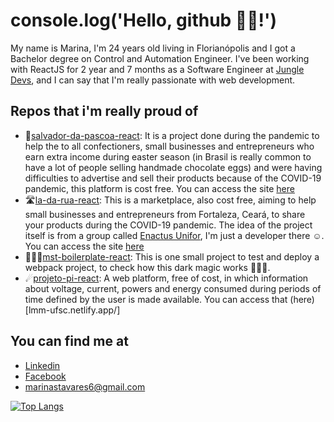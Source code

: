 # console.log('Hello, github 🤟🏼!')

My name is Marina, I'm 24 years old living in Florianópolis and I got a Bachelor degree on Control and Automation Engineer. I've been working with ReactJS for 2 year and 7 months as a Software Engineer at [Jungle Devs](https://www.linkedin.com/company/jungledevs), and I can say that I'm really passionate with web development.

 
 ## Repos that i'm really proud of
 
 - 🐰[salvador-da-pascoa-react](https://github.com/COVIDSolutionsCommunity/salvador-da-pascoa-react): It is a project done during the pandemic to help the to all confectioners, small businesses and entrepreneurs who earn extra income during easter season (in Brasil is really common to have a lot of people selling handmade chocolate eggs) and were having difficulties to advertise and sell their products because of the COVID-19 pandemic, this platform is cost free. You can access the site [here](https://www.salvadordapascoa.com.br/)
 - 🛣[la-da-rua-react](https://github.com/COVIDSolutionsCommunity/la-da-rua-react):  This is a marketplace, also cost free, aiming to help small businesses and entrepreneurs from Fortaleza, Ceará, to share your products during the COVID-19 pandemic. The idea of the project itself is from a group called [Enactus Unifor](http://www.enactus.org.br/conheca-o-time-enactus-unifor/), I'm just a developer there ☺️. You can access the site [here](http://www.ladarua.com.br)
 - 👩🏻‍💻[mst-boilerplate-react](https://github.com/marinastavares/mst-react-boilerplate): This is one small project to test and deploy a webpack project, to check how this dark magic works 🧙🏻‍♀️.
 - ☄[projeto-pi-react](https://github.com/marinastavares/projeto-pi-react): A web platform, free of cost, in which information about voltage, current, powers and energy consumed during periods of time defined by the user is made available. You can access that (here)[lmm-ufsc.netlify.app/]

## You can find me at

 - [Linkedin](https://www.linkedin.com/in/marinastavares/)
 - [Facebook](https://www.facebook.com/marinastavares/)
 - marinastavares6@gmail.com

[![Top Langs](https://github-readme-stats.vercel.app/api/top-langs/?username=marinastavares&hide=php&theme=synthwave&layout=compact)](https://github.com/anuraghazra/github-readme-stats)
